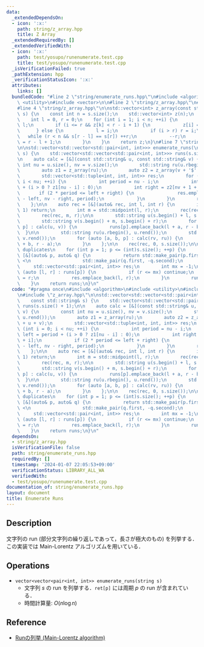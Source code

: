 ```yaml
---
data:
  _extendedDependsOn:
  - icon: ':x:'
    path: string/z_array.hpp
    title: Z Array
  _extendedRequiredBy: []
  _extendedVerifiedWith:
  - icon: ':x:'
    path: test/yosupo/runenumerate.test.cpp
    title: test/yosupo/runenumerate.test.cpp
  _isVerificationFailed: true
  _pathExtension: hpp
  _verificationStatusIcon: ':x:'
  attributes:
    links: []
  bundledCode: "#line 2 \"string/enumerate_runs.hpp\"\n#include <algorithm>\n#include\
    \ <utility>\n#include <vector>\n\n#line 2 \"string/z_array.hpp\"\n#include <string>\n\
    #line 4 \"string/z_array.hpp\"\n\nstd::vector<int> z_array(const std::string&\
    \ s) {\n    const int n = s.size();\n    std::vector<int> z(n);\n    z[0] = n;\n\
    \    int l = 0, r = 0;\n    for (int i = 1; i < n; ++i) {\n        int k = i -\
    \ l;\n        if (i <= r && z[k] < r - i + 1) {\n            z[i] = z[k];\n  \
    \      } else {\n            l = i;\n            if (i > r) r = i;\n         \
    \   while (r < n && s[r - l] == s[r]) ++r;\n            --r;\n            z[i]\
    \ = r - l + 1;\n        }\n    }\n    return z;\n}\n#line 7 \"string/enumerate_runs.hpp\"\
    \n\nstd::vector<std::vector<std::pair<int, int>>> enumerate_runs(\n    const std::string&\
    \ s) {\n    std::vector<std::vector<std::pair<int, int>>> runs(s.size() + 1);\n\
    \n    auto calc = [&](const std::string& u, const std::string& v) {\n        const\
    \ int nu = u.size(), nv = v.size();\n        std::string ru(u.rbegin(), u.rend());\n\
    \        auto z1 = z_array(ru);\n        auto z2 = z_array(v + '$' + u + v);\n\
    \        std::vector<std::tuple<int, int, int>> res;\n        for (int i = 0;\
    \ i < nu; ++i) {\n            int period = nu - i;\n            int left = period\
    \ + (i > 0 ? z1[nu - i] : 0);\n            int right = z2[nv + 1 + i];\n     \
    \       if (2 * period <= left + right) {\n                res.emplace_back(nu\
    \ - left, nv - right, period);\n            }\n        }\n        return res;\n\
    \    };\n\n    auto rec = [&](auto& rec, int l, int r) {\n        if (r - l ==\
    \ 1) return;\n        int m = std::midpoint(l, r);\n        rec(rec, l, m);\n\
    \        rec(rec, m, r);\n\n        std::string u(s.begin() + l, s.begin() + m);\n\
    \        std::string v(s.begin() + m, s.begin() + r);\n        for (auto [a, b,\
    \ p] : calc(u, v)) {\n            runs[p].emplace_back(l + a, r - b);\n      \
    \  }\n\n        std::string ru(u.rbegin(), u.rend());\n        std::string rv(v.rbegin(),\
    \ v.rend());\n        for (auto [a, b, p] : calc(rv, ru)) {\n            runs[p].emplace_back(l\
    \ + b, r - a);\n        }\n    };\n\n    rec(rec, 0, s.size());\n\n    // remove\
    \ duplicates\n    for (int p = 1; p <= (int)s.size(); ++p) {\n        std::ranges::sort(runs[p],\
    \ [&](auto& p, auto& q) {\n            return std::make_pair(p.first, -p.second)\
    \ <\n                   std::make_pair(q.first, -q.second);\n        });\n   \
    \     std::vector<std::pair<int, int>> res;\n        int mx = -1;\n        for\
    \ (auto [l, r] : runs[p]) {\n            if (r <= mx) continue;\n            mx\
    \ = r;\n            res.emplace_back(l, r);\n        }\n        runs[p].swap(res);\n\
    \    }\n    return runs;\n}\n"
  code: "#pragma once\n#include <algorithm>\n#include <utility>\n#include <vector>\n\
    \n#include \"z_array.hpp\"\n\nstd::vector<std::vector<std::pair<int, int>>> enumerate_runs(\n\
    \    const std::string& s) {\n    std::vector<std::vector<std::pair<int, int>>>\
    \ runs(s.size() + 1);\n\n    auto calc = [&](const std::string& u, const std::string&\
    \ v) {\n        const int nu = u.size(), nv = v.size();\n        std::string ru(u.rbegin(),\
    \ u.rend());\n        auto z1 = z_array(ru);\n        auto z2 = z_array(v + '$'\
    \ + u + v);\n        std::vector<std::tuple<int, int, int>> res;\n        for\
    \ (int i = 0; i < nu; ++i) {\n            int period = nu - i;\n            int\
    \ left = period + (i > 0 ? z1[nu - i] : 0);\n            int right = z2[nv + 1\
    \ + i];\n            if (2 * period <= left + right) {\n                res.emplace_back(nu\
    \ - left, nv - right, period);\n            }\n        }\n        return res;\n\
    \    };\n\n    auto rec = [&](auto& rec, int l, int r) {\n        if (r - l ==\
    \ 1) return;\n        int m = std::midpoint(l, r);\n        rec(rec, l, m);\n\
    \        rec(rec, m, r);\n\n        std::string u(s.begin() + l, s.begin() + m);\n\
    \        std::string v(s.begin() + m, s.begin() + r);\n        for (auto [a, b,\
    \ p] : calc(u, v)) {\n            runs[p].emplace_back(l + a, r - b);\n      \
    \  }\n\n        std::string ru(u.rbegin(), u.rend());\n        std::string rv(v.rbegin(),\
    \ v.rend());\n        for (auto [a, b, p] : calc(rv, ru)) {\n            runs[p].emplace_back(l\
    \ + b, r - a);\n        }\n    };\n\n    rec(rec, 0, s.size());\n\n    // remove\
    \ duplicates\n    for (int p = 1; p <= (int)s.size(); ++p) {\n        std::ranges::sort(runs[p],\
    \ [&](auto& p, auto& q) {\n            return std::make_pair(p.first, -p.second)\
    \ <\n                   std::make_pair(q.first, -q.second);\n        });\n   \
    \     std::vector<std::pair<int, int>> res;\n        int mx = -1;\n        for\
    \ (auto [l, r] : runs[p]) {\n            if (r <= mx) continue;\n            mx\
    \ = r;\n            res.emplace_back(l, r);\n        }\n        runs[p].swap(res);\n\
    \    }\n    return runs;\n}\n"
  dependsOn:
  - string/z_array.hpp
  isVerificationFile: false
  path: string/enumerate_runs.hpp
  requiredBy: []
  timestamp: '2024-01-07 22:05:53+09:00'
  verificationStatus: LIBRARY_ALL_WA
  verifiedWith:
  - test/yosupo/runenumerate.test.cpp
documentation_of: string/enumerate_runs.hpp
layout: document
title: Enumerate Runs
---
```


## Description

文字列の run (部分文字列の繰り返しであって，長さが極大のもの) を列挙する．この実装では Main-Lorentz アルゴリズムを用いている．

## Operations

- `vector<vector<pair<int, int>> enumerate_runs(string s)`
    - 文字列 $s$ の run を列挙する．`ret[p]` には周期 $p$ の run が含まれている．
    - 時間計算量: $O(n\log n)$

## Reference

- [Runの列挙 (Main-Lorentz algorithm)](https://pazzle1230.hatenablog.com/entry/2019/11/27/234632)
